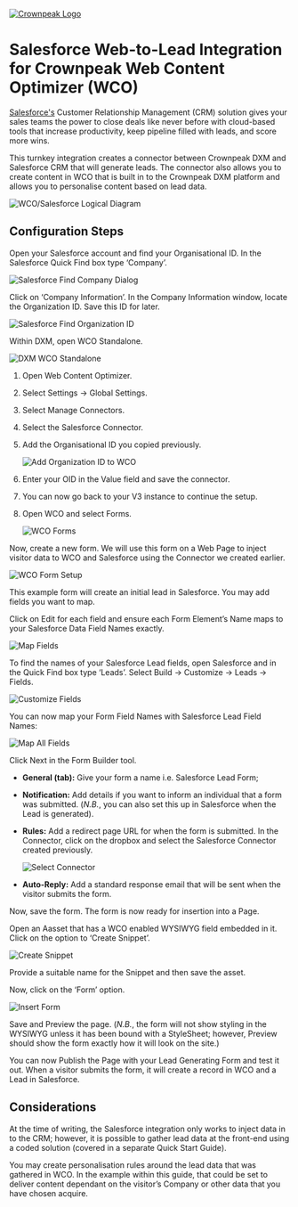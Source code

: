 <a href="https://www.crownpeak.com/" target="_blank">![Crownpeak Logo](../../../../images/logo/crownpeak-logo.png?raw=true "Crownpeak Logo")</a>

# Salesforce Web-to-Lead Integration for Crownpeak Web Content Optimizer (WCO)
<a href="https://www.salesforce.com/" target="_blank">Salesforce's</a> Customer Relationship Management (CRM) solution
gives your sales teams the power to close deals like never before with cloud-based tools that increase productivity,
keep pipeline filled with leads, and score more wins.

This turnkey integration creates a connector between Crownpeak DXM and Salesforce CRM that will generate leads.
The connector also allows you to create content in WCO that is built in to the Crownpeak DXM platform and
allows you to personalise content based on lead data.

![WCO/Salesforce Logical Diagram](../../../../images/screenshots/Salesforce-Sales-Cloud/wco-logical-diagram.png?raw=true "WCO/Salesforce Logical Diagram")

## Configuration Steps
Open your Salesforce account and find your Organisational ID. In the Salesforce Quick Find box type ‘Company’.

![Salesforce Find Company Dialog](../../../../images/screenshots/Salesforce-Sales-Cloud/wco-find-company.png?raw=true "Salesforce Find Company Dialog")

Click on ‘Company Information’. In the Company Information window, locate the Organization ID. Save this ID for later.

![Salesforce Find Organization ID](../../../../images/screenshots/Salesforce-Sales-Cloud/wco-organization-id.png?raw=true "Salesforce Find Organization ID")

Within DXM, open WCO Standalone.

![DXM WCO Standalone](../../../../images/screenshots/Salesforce-Sales-Cloud/wco-standalone.png?raw=true "DXM WCO Standalone")

 1. Open Web Content Optimizer.
 2. Select Settings -> Global Settings.
 3. Select Manage Connectors.
 4. Select the Salesforce Connector.
 5. Add the Organisational ID you copied previously.
 
    ![Add Organization ID to WCO](../../../../images/screenshots/Salesforce-Sales-Cloud/wco-organization-id-wco.png?raw=true "Add Organization ID to WCO")
 
 6. Enter your OID in the Value field and save the connector.
 7. You can now go back to your V3 instance to continue the setup.
 8. Open WCO and select Forms. 

    ![WCO Forms](../../../../images/screenshots/Salesforce-Sales-Cloud/wco-forms.png?raw=true "WCO Forms")

Now, create a new form. We will use this form on a Web Page to inject visitor data to WCO and Salesforce using the
Connector we created earlier. 

![WCO Form Setup](../../../../images/screenshots/Salesforce-Sales-Cloud/wco-form-setup.png?raw=true "WCO Form Setup")

This example form will create an initial lead in Salesforce. You may add fields you want to map. 

Click on Edit for each field and ensure each Form Element’s Name maps to your Salesforce Data Field Names exactly. 

![Map Fields](../../../../images/screenshots/Salesforce-Sales-Cloud/wco-map-fields.png?raw=true "Map Fields")

To find the names of your Salesforce Lead fields, open Salesforce and in the Quick Find box type ‘Leads’.
Select Build -> Customize -> Leads -> Fields.

![Customize Fields](../../../../images/screenshots/Salesforce-Sales-Cloud/wco-customize-fields.png?raw=true "Customize Fields")

You can now map your Form Field Names with Salesforce Lead Field Names:

![Map All Fields](../../../../images/screenshots/Salesforce-Sales-Cloud/wco-map-fields-all.png?raw=true "Map All Fields")

Click Next in the Form Builder tool. 

* **General (tab):** Give your form a name i.e. Salesforce Lead Form;
* **Notification:** Add details if you want to inform an individual that a form was submitted. (_N.B._, you can also set
this up in Salesforce when the Lead is generated).
* **Rules:** Add a redirect page URL for when the form is submitted. In the Connector, click on the dropbox and select the
Salesforce Connector created previously. 

    ![Select Connector](../../../../images/screenshots/Salesforce-Sales-Cloud/wco-select-connector.png?raw=true "Select Connector")

* **Auto-Reply:** Add a standard response email that will be sent when the visitor submits the form.

Now, save the form. The form is now ready for insertion into a Page. 

Open an Aasset that has a WCO enabled WYSIWYG field embedded in it. Click on the option to ‘Create Snippet’.

![Create Snippet](../../../../images/screenshots/Salesforce-Sales-Cloud/wco-create-snippet.png?raw=true "Create Snippet")

Provide a suitable name for the Snippet and then save the asset.

Now, click on the ‘Form’ option.

![Insert Form](../../../../images/screenshots/Salesforce-Sales-Cloud/wco-insert-form.png?raw=true "Insert Form")

Save and Preview the page. (_N.B._, the form will not show styling in the WYSIWYG unless it has been bound with a
StyleSheet; however, Preview should show the form exactly how it will look on the site.)

You can now Publish the Page with your Lead Generating Form and test it out. When a visitor submits the form, it will
create a record in WCO and a Lead in Salesforce.

## Considerations
At the time of writing, the Salesforce integration only works to inject data in to the CRM; however, it is possible to
gather lead data at the front-end using a coded solution (covered in a separate Quick Start Guide).

You may create personalisation rules around the lead data that was gathered in WCO. In the example within this guide,
that could be set to deliver content dependant on the visitor’s Company or other data that you have chosen acquire. 